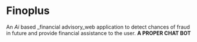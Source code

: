 # Finoplus
An *Ai* based _financial  advisory_web application to detect chances of fraud in future and provide financial assistance to the user.
**A PROPER CHAT BOT**
